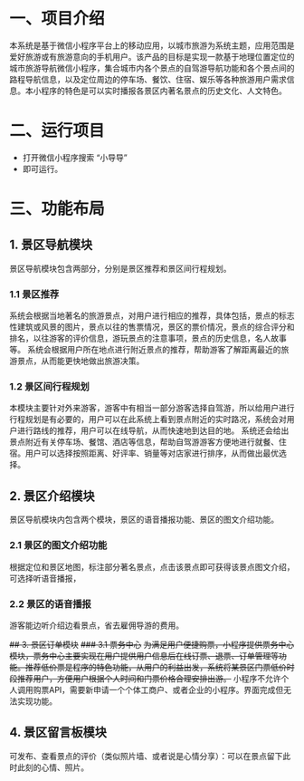 # 一、项目介绍

本系统是基于微信小程序平台上的移动应用，以城市旅游为系统主题，应用范围是爱好旅游或有旅游意向的手机用户。该产品的目标是实现一款基于地理位置定位的城市旅游导航微信小程序，集合城市内各个景点的自驾游导航功能和各个景点间的路程导航信息，以及定位周边的停车场、餐饮、住宿、娱乐等各种旅游用户需求信息。本小程序的特色是可以实时播报各景区内著名景点的历史文化、人文特色。

#  二、运行项目

- 打开微信小程序搜索 “小导导”
- 即可运行。

# 三、功能布局

## 1. 景区导航模块
景区导航模块包含两部分，分别是景区推荐和景区间行程规划。
###    1.1 景区推荐
系统会根据当地著名的旅游景点，对用户进行相应的推荐，具体包括，景点的标志性建筑或风景的图片，景点以往的售票情况，景区的票价情况，景点的综合评分和排名，以往游客的评价信息，游玩景点的注意事项，景点的历史信息，名人故事等。
系统会根据用户所在地点进行附近景点的推荐，帮助游客了解距离最近的旅游景点，从而能更快地做出旅游决策。
###    1.2 景区间行程规划
本模块主要针对外来游客，游客中有相当一部分游客选择自驾游，所以给用户进行行程规划是有必要的，用户可以在此系统上看到景点附近的实时路况，系统会对用户进行路线的推荐，用户可以在线导航，从而快速地到达目的地。
系统还会给出景点附近有关停车场、餐馆、酒店等信息，帮助自驾游游客方便地进行就餐、住宿。用户可以选择按照距离、好评率、销量等对店家进行排序，从而做出最优选择。
## 2. 景区介绍模块
景区导航模块内包含两个模块，景区的语音播报功能、景区的图文介绍功能。
###    2.1 景区的图文介绍功能
根据定位和景区地图，标注部分著名景点，点击该景点即可获得该景点图文介绍，可选择听语音播报，
###    2.2 景区的语音播报
游客能边听介绍边看景点，省去雇佣导游的费用。

~~## 3. 景区订单模块~~
~~###    3.1 票务中心~~
~~为满足用户便捷购票，小程序提供票务中心模块，票务中心主要实现在用户提供用户信息后在线订票、退票、订单管理等功能。推荐低价票是程序的特色功能，从用户的利益出发，系统将某景区门票低价时段推荐用户，方便用户根据个人时间和门票价格合理安排出游。~~
小程序不允许个人调用购票API，需要新申请一个个体工商户、或者企业的小程序。界面完成但无法实现功能。

## 4. 景区留言板模块
可发布、查看景点的评价（类似照片墙、或者说是心情分享）：可以在景点留下此时此刻的心情、照片。